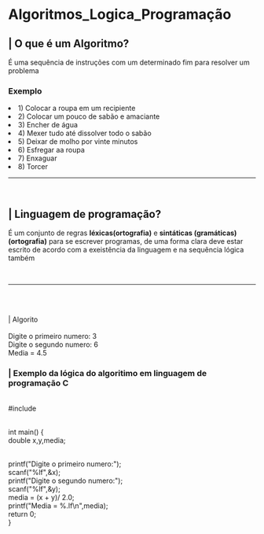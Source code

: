 <div><h1>Algoritmos_Logica_Programação</h1></div>
<div>
<h2><strong>| O que é um Algoritmo?</strong></h2>

<p>É uma sequência de instruções com um determinado fim para resolver um problema</p>
  <h3>Exemplo</h3>
  <li>1) Colocar a roupa em um recipiente</li>
  <li>2) Colocar um pouco de sabão e amaciante</li>
  <li>3) Encher de água</li>
  <li>4) Mexer tudo até dissolver todo o sabão</li>
  <li>5) Deixar de molho por vinte minutos</li>
  <li>6) Esfregar aa roupa</li>
  <li>7) Enxaguar</li>
  <li>8) Torcer</li>
  
<hr/><br/>
</div>

<h2><strong>| Linguagem de programação?</strong></h2>

<p>É um conjunto de regras <strong>léxicas(ortografia)</strong> e <strong>sintáticas (gramáticas)(ortografia)</strong> para se escrever programas, de uma forma clara deve estar escrito de acordo com a exeistência da linguagem e na sequência lógica também</p><br/><hr/><br/>

<br/>| Algorito<br/>
<br/> Digite o primeiro numero: 3
<br/> Digite o segundo numero: 6
<br/> Media = 4.5<br/>

<h3>| Exemplo da lógica do algoritimo em linguagem de programação C</h3>
<p>
<br/> #include <stdio.h>

<br/> int main() {
<br/> double x,y,media;
  
<br/> printf("Digite o primeiro numero:");
<br/> scanf("%lf",&x);
<br/> printf("Digite o segundo numero:");
<br/> scanf("%lf",&y);
<br/> media = (x + y)/ 2.0;
<br/> printf("Media = %.lf\n",media);
<br/> return 0;
<br/> }
</p>
